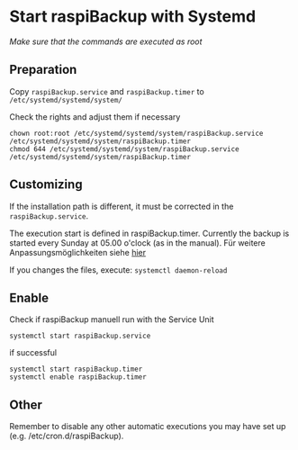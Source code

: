 # Start raspiBackup with Systemd

_Make sure that the commands are executed as root_

## Preparation

Copy `raspiBackup.service` and `raspiBackup.timer` to `/etc/systemd/systemd/system/`

Check the rights and adjust them if necessary

    chown root:root /etc/systemd/systemd/system/raspiBackup.service /etc/systemd/systemd/system/raspiBackup.timer
    chmod 644 /etc/systemd/systemd/system/raspiBackup.service /etc/systemd/systemd/system/raspiBackup.timer

## Customizing

If the installation path is different, it must be corrected in the `raspiBackup.service`.

The execution start is defined in raspiBackup.timer. Currently the backup is 
started every Sunday at 05.00 o'clock (as in the manual).
Für weitere Anpassungsmöglichkeiten siehe [hier](https://www.freedesktop.org/software/systemd/man/systemd.timer.html#)

If you changes the files, execute: `systemctl daemon-reload`


## Enable

Check if raspiBackup manuell run with the Service Unit

    systemctl start raspiBackup.service
    
if successful

    systemctl start raspiBackup.timer
    systemctl enable raspiBackup.timer
    
## Other

Remember to disable any other automatic executions you may have set up (e.g. /etc/cron.d/raspiBackup).